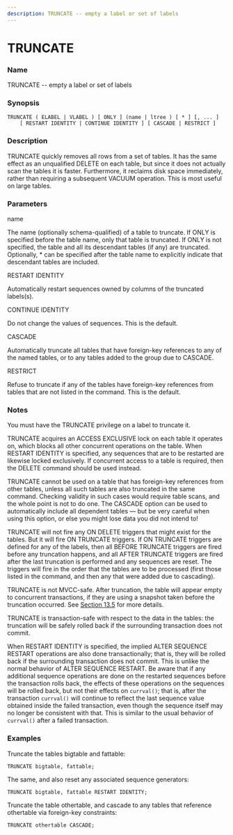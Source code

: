 ```yaml
---
description: TRUNCATE -- empty a label or set of labels
---
```


# TRUNCATE

### Name

TRUNCATE -- empty a label or set of labels

### Synopsis

```
TRUNCATE ( ELABEL | VLABEL ) [ ONLY ] (name | ltree ) [ * ] [, ... ]
    [ RESTART IDENTITY | CONTINUE IDENTITY ] [ CASCADE | RESTRICT ]
```

### Description

TRUNCATE quickly removes all rows from a set of tables. It has the same effect as an unqualified DELETE on each table, but since it does not actually scan the tables it is faster. Furthermore, it reclaims disk space immediately, rather than requiring a subsequent VACUUM operation. This is most useful on large tables.

### Parameters

name

The name (optionally schema-qualified) of a table to truncate. If ONLY is specified before the table name, only that table is truncated. If ONLY is not specified, the table and all its descendant tables (if any) are truncated. Optionally, \* can be specified after the table name to explicitly indicate that descendant tables are included.

RESTART IDENTITY

Automatically restart sequences owned by columns of the truncated labels(s).

CONTINUE IDENTITY

Do not change the values of sequences. This is the default.

CASCADE

Automatically truncate all tables that have foreign-key references to any of the named tables, or to any tables added to the group due to CASCADE.

RESTRICT

Refuse to truncate if any of the tables have foreign-key references from tables that are not listed in the command. This is the default.

### Notes

You must have the TRUNCATE privilege on a label to truncate it.

TRUNCATE acquires an ACCESS EXCLUSIVE lock on each table it operates on, which blocks all other concurrent operations on the table. When RESTART IDENTITY is specified, any sequences that are to be restarted are likewise locked exclusively. If concurrent access to a table is required, then the DELETE command should be used instead.

TRUNCATE cannot be used on a table that has foreign-key references from other tables, unless all such tables are also truncated in the same command. Checking validity in such cases would require table scans, and the whole point is not to do one. The CASCADE option can be used to automatically include all dependent tables — but be very careful when using this option, or else you might lose data you did not intend to!

TRUNCATE will not fire any ON DELETE triggers that might exist for the tables. But it will fire ON TRUNCATE triggers. If ON TRUNCATE triggers are defined for any of the labels, then all BEFORE TRUNCATE triggers are fired before any truncation happens, and all AFTER TRUNCATE triggers are fired after the last truncation is performed and any sequences are reset. The triggers will fire in the order that the tables are to be processed (first those listed in the command, and then any that were added due to cascading).

TRUNCATE is not MVCC-safe. After truncation, the table will appear empty to concurrent transactions, if they are using a snapshot taken before the truncation occurred. See [Section 13.5](https://www.postgresql.org/docs/9.4/mvcc-caveats.html) for more details.

TRUNCATE is transaction-safe with respect to the data in the tables: the truncation will be safely rolled back if the surrounding transaction does not commit.

When RESTART IDENTITY is specified, the implied ALTER SEQUENCE RESTART operations are also done transactionally; that is, they will be rolled back if the surrounding transaction does not commit. This is unlike the normal behavior of ALTER SEQUENCE RESTART. Be aware that if any additional sequence operations are done on the restarted sequences before the transaction rolls back, the effects of these operations on the sequences will be rolled back, but not their effects on `currval()`; that is, after the transaction `currval()` will continue to reflect the last sequence value obtained inside the failed transaction, even though the sequence itself may no longer be consistent with that. This is similar to the usual behavior of `currval()` after a failed transaction.

### Examples

Truncate the tables bigtable and fattable:

```
TRUNCATE bigtable, fattable;
```

The same, and also reset any associated sequence generators:

```
TRUNCATE bigtable, fattable RESTART IDENTITY;
```

Truncate the table othertable, and cascade to any tables that reference othertable via foreign-key constraints:

```
TRUNCATE othertable CASCADE;
```
